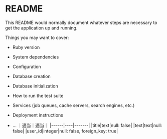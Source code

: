 # README

This README would normally document whatever steps are necessary to get the
application up and running.

Things you may want to cover:

* Ruby version

* System dependencies

* Configuration

* Database creation

* Database initialization

* How to run the test suite

* Services (job queues, cache servers, search engines, etc.)

* Deployment instructions

* ...
｜適当｜適当｜
|------|----|-------|
|title|text|null: false|
|text|text|null: false|
|user_id|integer|null: false, foreign_key: true|